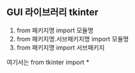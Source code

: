 ## GUI 라이브러리 tkinter

1. from 패키지명 import 모듈명
2. from 패키지명.서브패키지명 import 모듈명
3. from 패키지명 import 서브패키지

여기서는 from tkinter import *